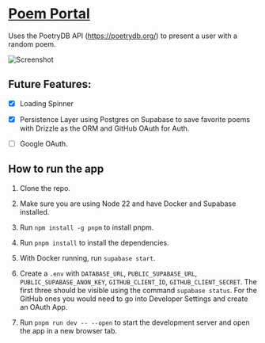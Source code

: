 # [Poem Portal](https://poemportal.vercel.app/)

Uses the PoetryDB API (https://poetrydb.org/) to present a user with a random poem.

![Screenshot](https://github.com/user-attachments/assets/03859908-e504-4fe0-bd13-027caf6db464)

## Future Features:

- [x] Loading Spinner

- [x] Persistence Layer using Postgres on Supabase to save favorite poems with Drizzle as the ORM and GitHub OAuth for
      Auth.

- [ ] Google OAuth.

## How to run the app

1. Clone the repo.

2. Make sure you are using Node 22 and have Docker and Supabase installed.

3. Run `npm install -g pnpm` to install pnpm.

4. Run `pnpm install` to install the dependencies.

5. With Docker running, run `supabase start`.

6. Create a `.env` with `DATABASE_URL`, `PUBLIC_SUPABASE_URL`, `PUBLIC_SUPABASE_ANON_KEY`, `GITHUB_CLIENT_ID`, `GITHUB_CLIENT_SECRET`. The first three should be visible using the command `supabase status`. For the GitHub ones you would need to go into Developer Settings and create an OAuth App.

7. Run `pnpm run dev -- --open` to start the development server and open the app in a new browser tab.
